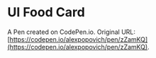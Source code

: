 # UI Food Card

A Pen created on CodePen.io. Original URL: [https://codepen.io/alexpopovich/pen/zZamKQ](https://codepen.io/alexpopovich/pen/zZamKQ).

